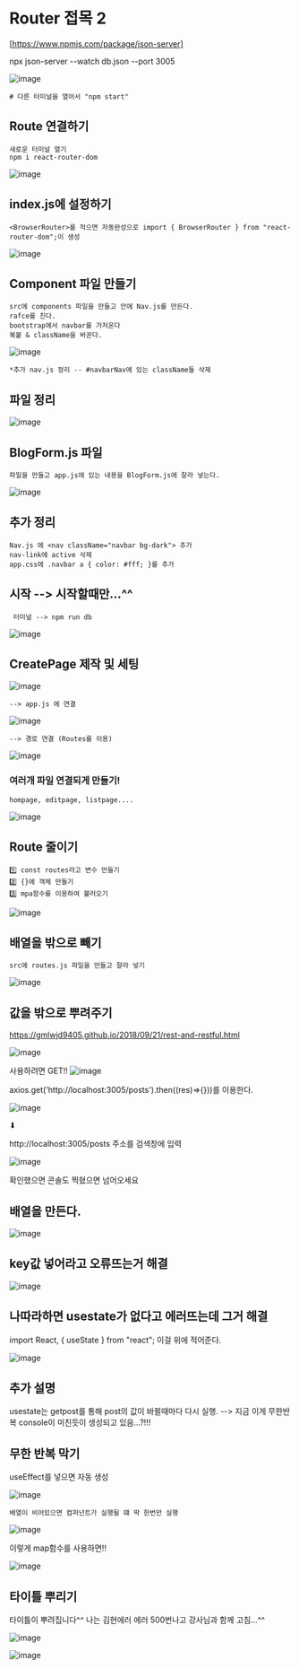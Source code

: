 
# Router 접목 2

[https://www.npmjs.com/package/json-server]

   npx json-server --watch db.json --port 3005

![image](https://github.com/myunzzhang/react_basic/assets/129017008/902ed13d-ddd3-4175-8468-25876d9054d0)

    # 다른 터미널을 열어서 "npm start"

## Route 연결하기

    새로운 터미널 열기
    npm i react-router-dom

![image](https://github.com/myunzzhang/react_basic/assets/129017008/2deeaec9-f442-4aa3-ade4-861c68f3f8e4)


## index.js에 설정하기

    <BrowserRouter>를 적으면 자동완성으로 import { BrowserRouter } from "react-router-dom";이 생성

![image](https://github.com/myunzzhang/react_basic/assets/129017008/7eb7b571-0ca7-4a5a-b0a2-c16bc52c9c0a)


## Component 파일 만들기

    src에 components 파일을 만들고 안에 Nav.js를 만든다.
    rafce를 친다.
    bootstrap에서 navbar를 가저온다
    복붙 & className을 바꾼다.

![image](https://github.com/myunzzhang/react_basic/assets/129017008/415263bc-fc1a-4526-991c-f3974021bace)

    *추가 nav.js 정리 -- #navbarNav에 있는 className들 삭제


## 파일 정리

![image](https://github.com/myunzzhang/react_basic/assets/129017008/17442f88-3bd1-4c9e-8dcb-31e1cc753dbd)

## BlogForm.js 파일

    파일을 만들고 app.js에 있는 내용을 BlogForm.js에 잘라 넣는다.

![image](https://github.com/myunzzhang/react_basic/assets/129017008/b87dd862-a751-459b-90f6-f467be7d38ee)


## 추가 정리

    Nav.js 에 <nav className="navbar bg-dark"> 추가
    nav-link에 active 삭제
    app.css에 .navbar a { color: #fff; }를 추가

## 시작 --> 시작할때만...^^

     터미널 --> npm run db

![image](https://github.com/myunzzhang/react_basic/assets/129017008/1533e38b-7ff2-46ef-9552-4db10ea66a16)


## CreatePage 제작 및 세팅

![image](https://github.com/myunzzhang/react_basic/assets/129017008/25064757-a72f-4130-8d2c-0d5daa1cea31)

    --> app.js 에 연결  

![image](https://github.com/myunzzhang/react_basic/assets/129017008/bf763ac3-3d47-4e6a-ba50-5ee1facb6735)

    --> 경로 연결 (Routes를 이용)

![image](https://github.com/myunzzhang/react_basic/assets/129017008/bdc52e56-20f1-4f54-9638-060571102ddb)

### 여러개 파일 연결되게 만들기!

    hompage, editpage, listpage....

![image](https://github.com/myunzzhang/react_basic/assets/129017008/5f96ed46-ab52-4bb2-bba3-8a89ccc9b91e)


## Route 줄이기

    1️⃣ const routes라고 변수 만들기
    2️⃣ {}에 객체 만들기
    3️⃣ mpa함수를 이용하여 불러오기

![image](https://github.com/myunzzhang/react_basic/assets/129017008/fd6d57dd-3f5d-4ae2-9f4c-4191487bef37)


## 배열을 밖으로 빼기

    src에 routes.js 파일을 만들고 잘라 넣기

![image](https://github.com/myunzzhang/react_basic/assets/129017008/e9f95462-203c-4291-9dcf-38f4a2cdd300)


## 값을 밖으로 뿌려주기

   https://gmlwjd9405.github.io/2018/09/21/rest-and-restful.html

![image](https://github.com/myunzzhang/react_basic/assets/129017008/9cff3601-e402-472a-99e5-67391314d7ab)

   사용하려면 GET!!
![image](https://github.com/myunzzhang/react_basic/assets/129017008/223ac329-4e60-443b-8570-3c7ddb40a75b)

   axios.get('http://localhost:3005/posts').then((res)=>{}))를 이용한다.

![image](https://github.com/myunzzhang/react_basic/assets/129017008/373f3b71-abf0-4a0f-bc9b-59da63c0f4b3)

   ⬇

   http://localhost:3005/posts 주소를 검색창에 입력
   
![image](https://github.com/myunzzhang/react_basic/assets/129017008/cedd2aa9-e08b-4cc9-84a7-47f184a8cf66)

   확인했으면 콘솔도 찍혔으면 넘어오세요

## 배열을 만든다.

![image](https://github.com/myunzzhang/react_basic/assets/129017008/d0e93d66-21db-456f-9caa-d1d535f8472d)


## key값 넣어라고 오류뜨는거 해결

![image](https://github.com/myunzzhang/react_basic/assets/129017008/50bae68f-0bd8-4d59-9b54-9074fdf93050)

## 나따라하면 usestate가 없다고 에러뜨는데 그거 해결

   import React, { useState } from "react"; 이걸 위에 적어준다.

![image](https://github.com/myunzzhang/react_basic/assets/129017008/9a650853-78b9-48bd-b82a-3904aa2924d5)


## 추가 설명

usestate는 getpost를 통해 post의 값이 바뀔때마다 다시 실행. --> 지금 이게 무한반복
console이 미친듯이 생성되고 있음...?!!!


## 무한 반복 막기 

   useEffect를 넣으면 자동 생성
   
![image](https://github.com/myunzzhang/react_basic/assets/129017008/78052f76-5100-478f-8356-ec3fc6911e97)

    배열이 비어있으면 컴퍼넌트가 실행될 떄 딱 한번만 실행
    
![image](https://github.com/myunzzhang/react_basic/assets/129017008/c2f12484-27b5-4976-bca7-4f661b7ee56b)

   이렇게 map함수를 사용하면!!

![image](https://github.com/myunzzhang/react_basic/assets/129017008/02479082-7871-472d-b91b-47406bb2d00a)

## 타이틀 뿌리기

   타이틀이 뿌려집니다^^ 나는 김현에러 에러 500번나고 강사님과 함께 고침...^^

![image](https://github.com/myunzzhang/react_basic/assets/129017008/a06afa8c-2b9a-4c0f-8556-19b73d94225a)


![image](https://github.com/kgy424/react_basic/assets/129706828/139d89f3-10ad-47d7-bb97-2778e223e81d)

